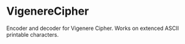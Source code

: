 # VigenereCipher
Encoder and decoder for Vigenere Cipher. Works on extenced ASCII printable characters. 
